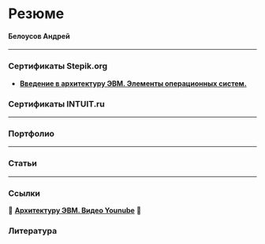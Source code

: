 # Резюме

#### Белоусов Андрей
---
### Сертификаты Stepik.org
- **[Введение в архитектуру ЭВМ. Элементы операционных систем.](https://stepik.org/cert/1721243/)**

### Сертификаты INTUIT.ru

---
### Портфолио

---
### Статьи

---
### Ссылки

:black_square_button: **[Архитектуру ЭВМ. Видео Younube](https://www.youtube.com/watch?v=ykUmmfZ_LxY&list=PLnseyzyGdZdfv8H7LkvyVVE33fbBZaSdH)** :movie_camera:

### Литература
